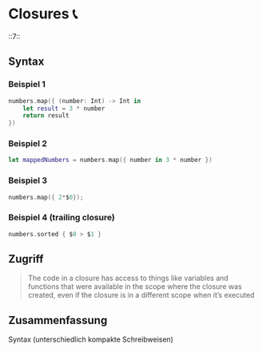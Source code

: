 # Closures 📞
::7::

## Syntax

### Beispiel 1
```swift
numbers.map({ (number: Int) -> Int in
    let result = 3 * number
    return result
})
```

### Beispiel 2

```swift
let mappedNumbers = numbers.map({ number in 3 * number })
```

### Beispiel 3

```swift
numbers.map({ 2*$0});
```

### Beispiel 4 (trailing closure)
```swift
numbers.sorted { $0 > $1 }
```

## Zugriff

> The code in a closure has access to things like variables and functions that were available in the scope where the closure was created, even if the closure is in a different scope when it’s executed

## Zusammenfassung
Syntax (unterschiedlich kompakte Schreibweisen)